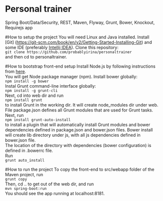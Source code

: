 # Personal trainer
Spring Boot/Data/Security, REST, Maven, Flyway, Grunt, Bower, Knockout, Requirejs app

#How to setup the project
You will need Linux and Java installed. Install [Git] (https://git-scm.com/book/en/v2/Getting-Started-Installing-Git) 
and some IDE (preferably [Intellij IDEA](https://www.jetbrains.com/idea/)).
Clone this repository:  
```git clone https://github.com/probablyirina/personaltrainer```  
and then cd to personaltrainer.

#How to bootstrap front-end setup
Install Node.js by following instructions from [here](https://nodejs.org/en/download/).  
You will get Node package manager (npm).
Install bower globally:  
```npm install -g bower```  
Instal Grunt command-line interface globally:  
```npm install -g grunt-cli```  
Next, cd into web dir and run  
```npm install grunt```  
to install Grunt in the working dir. It will create node_modules dir under web.  
File package.json defines all Grunt modules that are used for Grunt tasks.  
Next, run  
```npm install grunt-auto-install```  
to install a plugin that will automatically install Grunt modules and bower dependencies defined in package.json and bower.json files.
Bower install will create lib directory under js, with all js dependencies defined in bower.json file.   
The location of the directory with dependencies (bower configuration) is defined in .bowerrc file.  
Run  
```grunt auto_install```

#How to run the project
To copy the front-end to src/webapp folder of the Maven project, run  
```grunt copy```  
Then, cd .. to get out of the web dir, and run  
```mvn spring-boot:run```  
You should see the app running at localhost:8181.
